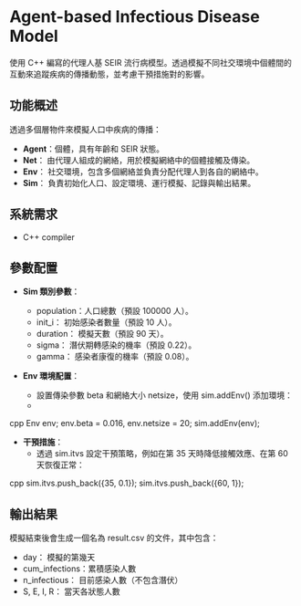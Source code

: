 # Agent-based Infectious Disease Model

使用 C++ 編寫的代理人基 SEIR 流行病模型。透過模擬不同社交環境中個體間的互動來追蹤疾病的傳播動態，並考慮干預措施對的影響。

## 功能概述
透過多個層物件來模擬人口中疾病的傳播：
- **Agent**：個體，具有年齡和 SEIR 狀態。
- **Net**：  由代理人組成的網絡，用於模擬網絡中的個體接觸及傳染。
- **Env**：  社交環境，包含多個網絡並負責分配代理人到各自的網絡中。
- **Sim**：  負責初始化人口、設定環境、運行模擬、記錄與輸出結果。

## 系統需求
- C++ compiler

## 參數配置
- **Sim 類別參數**：
  - population：人口總數（預設 100000 人）。
  - init_i：    初始感染者數量（預設 10 人）。
  - duration：  模擬天數（預設 90 天）。
  - sigma：     潛伏期轉感染的機率（預設 0.22）。
  - gamma：     感染者康復的機率（預設 0.08）。

- **Env 環境配置**：
  - 設置傳染參數 beta 和網絡大小 netsize，使用 sim.addEnv() 添加環境：
  - 
cpp
    Env env;
    env.beta = 0.016, env.netsize = 20;
    sim.addEnv(env);


- **干預措施**：
  - 透過 sim.itvs 設定干預策略，例如在第 35 天時降低接觸效應、在第 60 天恢復正常：
    
cpp
    sim.itvs.push_back({35, 0.1});
    sim.itvs.push_back({60, 1});

    
## 輸出結果
模擬結束後會生成一個名為 result.csv 的文件，其中包含：
- day：           模擬的第幾天
- cum_infections：累積感染人數
- n_infectious：  目前感染人數（不包含潛伏）
- S, E, I, R：    當天各狀態人數
